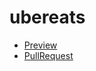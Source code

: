 # ubereats
 -	 [Preview](https://dkovale.github.io/ubereats/)
 -	 [PullRequest](https://github.com/DKovale/ubereats/pull/1/files)

